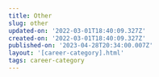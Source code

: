 ```yaml
---
title: Other
slug: other
updated-on: '2022-03-01T18:40:09.327Z'
created-on: '2022-03-01T18:40:09.327Z'
published-on: '2023-04-28T20:34:00.007Z'
layout: '[career-category].html'
tags: career-category
---
```



